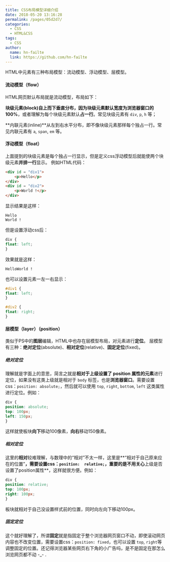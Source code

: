```yaml
---
title: CSS布局模型详细介绍
date: 2018-05-20 13:16:28
permalink: /pages/05d2d7/
categories:
  - CSS
  - HTML&CSS
tags:
  - CSS
author:
  name: hn-failte
  link: https://github.com/hn-failte
---
```


HTML中元素有三种布局模型：流动模型、浮动模型、层模型。

#### 流动模型（flow）

HTML网页默认布局就是流动模型，布局如下：

**块级元素(block)**自上而下垂直分布，因为块级元素默认宽度为浏览器窗口的**100%**，或者理解为每个块级元素默认**占一行**。常见块级元素有 `div`, `p`, `h` 等；

**内联元素(inline)**从左到右水平分布，即不像块级元素那样每个独占一行。常见内联元素有 `a`, `span`, `em` 等。


#### 浮动模型（float）
上面提到的块级元素是每个独占一行显示，但是定义css浮动模型后就能使两个块级元素**并排一行**显示。
例如HTML代码：

``` html
<div id = "div1">
	<p>Hello</p>
</div>
<div id = "div2">
	<p>World !</p>
</div>
```

显示结果是这样：

	Hello
	World !

但是设置浮动css后：

``` css
div {
float: left;
}
```

效果就是这样：

	HelloWorld !

也可以设置元素一左一右显示：

``` css
#div1 {
float: left;
}

#div2 {
float: right;
}
```

#### 层模型（layer）（position）
类似于PS中的**图层**编辑，HTML中也存在层模型布局，对元素进行**定位**。
层模型有三种：**绝对定位**(absolute)、**相对定位**(relative)、**固定定位**(fixed)。

##### 绝对定位
理解就是字面上的意思，简言之就是**相对于上级设置了 position 属性的元素**进行定位，如果没有这类上级就是相对于 `body` 标签，也是**浏览器窗口**。需要设置css：`position: absolute;`，然后就可以使用 `top`, `right`, `bottom`, `left` 这类属性进行定位。例如：

``` css
div {
position: absolute;
top: 100px;
left: 150px;
}
```

这样就使板块**向下**移动100像素，**向右**移动150像素。

##### 相对定位
这里的**相对**较难理解，与数理中的“相对”不太一样，这里是**“相对于自己原来应在的位置”**，需要设置css：`position:  relative;`，重要的是不用关心**上级是否设置了position属性**，这样就很方便。例如：

``` css
div {
position: relative;
top: 100px;
right: 100px;
}
```

板块就相对于自己没设置样式前的位置，同时向左向下移动100px。

##### 固定定位
这个就好理解了，所谓**固定**就是指固定于整个浏览器网页窗口不动，即使滚动网页内容也不改变位置，需要设置css：`position: fixed`，也可以设置 `top`, `right`等调整固定的位置。还记得浏览器某些网页右下角的小广告吗，是不是固定在那怎么浏览网页都不动 -_- .

